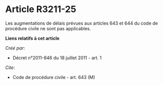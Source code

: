 # Article R3211-25

Les augmentations de délais prévues aux articles 643 et 644 du code de procédure civile ne sont pas applicables.

**Liens relatifs à cet article**

_Créé par_:

  - Décret n°2011-846 du 18 juillet 2011 - art. 1

_Cite_:

  - Code de procédure civile - art. 643 (M)
